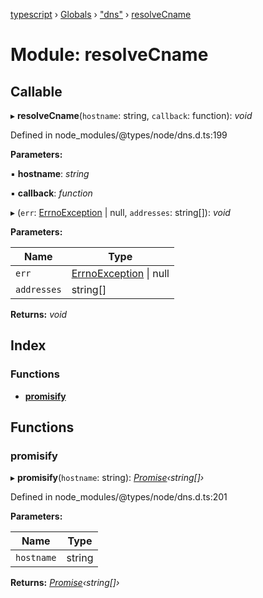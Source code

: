 [typescript](../README.md) › [Globals](../globals.md) › ["dns"](_dns_.md) › [resolveCname](_dns_.resolvecname.md)

# Module: resolveCname

## Callable

▸ **resolveCname**(`hostname`: string, `callback`: function): *void*

Defined in node_modules/@types/node/dns.d.ts:199

**Parameters:**

▪ **hostname**: *string*

▪ **callback**: *function*

▸ (`err`: [ErrnoException](../interfaces/nodejs.errnoexception.md) | null, `addresses`: string[]): *void*

**Parameters:**

Name | Type |
------ | ------ |
`err` | [ErrnoException](../interfaces/nodejs.errnoexception.md) &#124; null |
`addresses` | string[] |

**Returns:** *void*

## Index

### Functions

* [__promisify__](_dns_.resolvecname.md#__promisify__)

## Functions

###  __promisify__

▸ **__promisify__**(`hostname`: string): *[Promise](../interfaces/promise.md)‹string[]›*

Defined in node_modules/@types/node/dns.d.ts:201

**Parameters:**

Name | Type |
------ | ------ |
`hostname` | string |

**Returns:** *[Promise](../interfaces/promise.md)‹string[]›*
